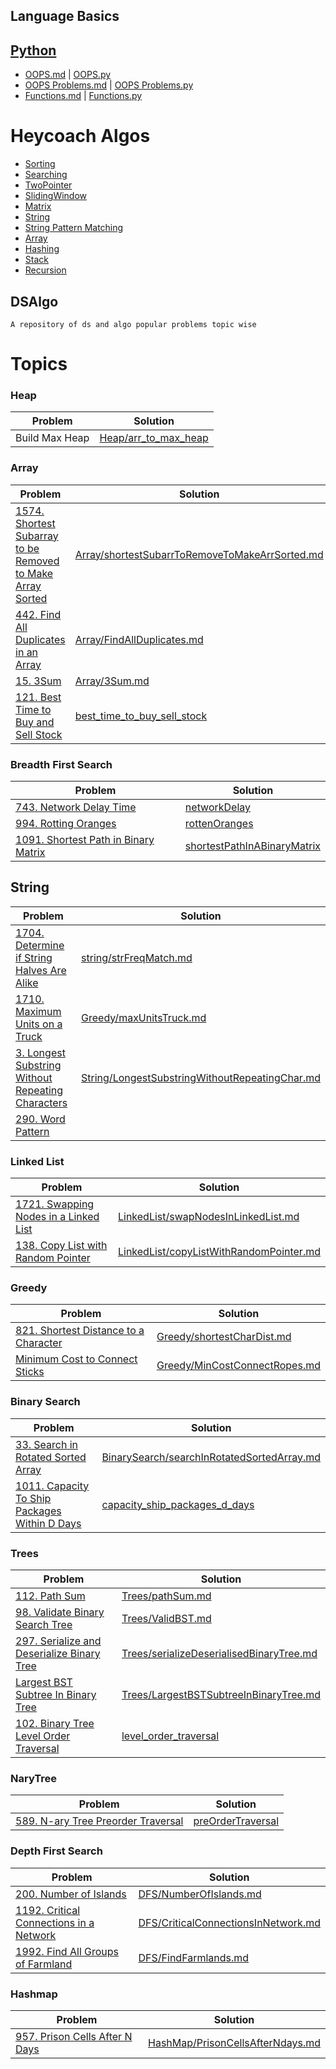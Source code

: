 Language Basics
---------------

## [Python](Python)

- [OOPS.md](Python/OOPS/oops.md) | [OOPS.py](Python/OOPS/oops.py)
- [OOPS Problems.md](Python/OOPS/problems.md) | [OOPS Problems.py](Python/OOPS/problems.py)
- [Functions.md](Python/Functions/functions.md) | [Functions.py](Python/Functions/functions.py)

# Heycoach Algos

- [Sorting](Heycoach/Sorting/sorting.md)
- [Searching](Heycoach/Searching/searching.md)
- [TwoPointer](Heycoach/Array/TwoPointer/twoPointer.md)
- [SlidingWindow](Heycoach/Array/SlidingWindow/slidingWindow.md)
- [Matrix](Heycoach/Array/Matrix/matrix.md)
- [String](Heycoach/String/string.md)
- [String Pattern Matching](Heycoach/String/patternMatching.md)
- [Array](Heycoach/Array/array.md)
- [Hashing](Heycoach/Hashing/hashing.md)
- [Stack](Heycoach/Stack/stack.md)
- [Recursion](Heycoach/Recursion/recursion.md)


DSAlgo
-------
`A repository of ds and algo popular problems topic wise `

# Topics

### Heap

| Problem        | Solution                                        |
|----------------|-------------------------------------------------|
| Build Max Heap | [Heap/arr_to_max_heap](Heap/arr_to_max_heap.md) |

### Array

| Problem | Solution |
|---------|----------|
|[1574. Shortest Subarray to be Removed to Make Array Sorted](https://leetcode.com/problems/shortest-subarray-to-be-removed-to-make-array-sorted/)|[Array/shortestSubarrToRemoveToMakeArrSorted.md](Array/shortestSubarrToRemoveToMakeArrSorted.md)|
|[442. Find All Duplicates in an Array](https://leetcode.com/problems/find-all-duplicates-in-an-array/)| [Array/FindAllDuplicates.md](Array/FindAllDuplicates.md)|
|[15. 3Sum](https://leetcode.com/problems/3sum/)|[Array/3Sum.md](Array/3Sum.md)|
|[121. Best Time to Buy and Sell Stock](https://leetcode.com/problems/best-time-to-buy-and-sell-stock/)| [best_time_to_buy_sell_stock](Array/best_time_to_buy_sell_stock.md)

### Breadth First Search

| Problem | Solution                                                                  |
|---------|---------------------------------------------------------------------------|
|[743. Network Delay Time](https://leetcode.com/problems/network-delay-time/) | [networkDelay](BFS/networkDelay.md)                                       |
|[994. Rotting Oranges](https://leetcode.com/problems/rotting-oranges/)| [rottenOranges](BFS/rottenOranges.md)                                     |
|[1091. Shortest Path in Binary Matrix](https://leetcode.com/problems/shortest-path-in-binary-matrix/)| [shortestPathInABinaryMatrix](BFS/shortestPathInABinaryMatrix.md)         | 

## String

| Problem | Solution |
|---------|----------|
| [1704. Determine if String Halves Are Alike](https://leetcode.com/problems/determine-if-string-halves-are-alike/) | [string/strFreqMatch.md](string/strFreqMatch.md)| 
|[1710. Maximum Units on a Truck](https://leetcode.com/problems/maximum-units-on-a-truck/)| [Greedy/maxUnitsTruck.md](Greedy/maxUnitsTruck.md)|
|[3. Longest Substring Without Repeating Characters](https://leetcode.com/problems/longest-substring-without-repeating-characters/)|[String/LongestSubstringWithoutRepeatingChar.md](String/LongestSubstringWithoutRepeatingChar.md)|
|[290. Word Pattern](https://leetcode.com/problems/word-pattern/solution/)|[]()|

### Linked List

| Problem | Solution |
|---------|----------|
|[1721. Swapping Nodes in a Linked List](https://leetcode.com/problems/swapping-nodes-in-a-linked-list/)| [LinkedList/swapNodesInLinkedList.md](LinkedList/swapNodesInLinkedList.md)|
|[138. Copy List with Random Pointer](https://leetcode.com/problems/copy-list-with-random-pointer/)|[LinkedList/copyListWithRandomPointer.md](LinkedList/copyListWithRandomPointer.md)|

### Greedy

| Problem | Solution |
|---------|----------|
|[821. Shortest Distance to a Character](https://leetcode.com/problems/shortest-distance-to-a-character/)|[Greedy/shortestCharDist.md](Greedy/shortestCharDist.md)|
|[Minimum Cost to Connect Sticks](https://www.lintcode.com/problem/minimum-cost-to-connect-sticks)|[Greedy/MinCostConnectRopes.md](Greedy/MinCostConnectRopes.md)|


### Binary Search
            
| Problem                                                                                             | Solution                                                                                 |
|-----------------------------------------------------------------------------------------------------|------------------------------------------------------------------------------------------|
| [33. Search in Rotated Sorted Array](https://leetcode.com/problems/search-in-rotated-sorted-array/) | [BinarySearch/searchInRotatedSortedArray.md](BinarySearch/searchInRotatedSortedArray.md) |
| [1011. Capacity To Ship Packages Within D Days](https://leetcode.com/problems/capacity-to-ship-packages-within-d-days/)| [capacity_ship_packages_d_days](BinarySearch/capacity_ship_packages_d_days.md)                                        |

### Trees

| Problem                                                                                                                       | Solution                                                                             |
|-------------------------------------------------------------------------------------------------------------------------------|--------------------------------------------------------------------------------------|
| [112. Path Sum](https://leetcode.com/problems/path-sum/)                                                                      | [Trees/pathSum.md](Trees/pathSum.md)                                                 |
| [98. Validate Binary Search Tree](https://leetcode.com/problems/validate-binary-search-tree/)                                 | [Trees/ValidBST.md](Trees/ValidBST.md)                                               |
| [297. Serialize and Deserialize Binary Tree](https://leetcode.com/problems/serialize-and-deserialize-binary-tree/submissions) | [Trees/serializeDeserialisedBinaryTree.md](Trees/serializeDeserialisedBinaryTree.md) |
| [Largest BST Subtree In Binary Tree](https://www.geeksforgeeks.org/largest-bst-binary-tree-set-2/)                            | [Trees/LargestBSTSubtreeInBinaryTree.md](Trees/LargestBSTSubtreeInBinaryTree.md)     |
| [102. Binary Tree Level Order Traversal](https://leetcode.com/problems/binary-tree-level-order-traversal/)                    | [level_order_traversal](Trees/level_order_traversal.md)                              |

### NaryTree
| Problem | Solution                                           |
|---------|----------------------------------------------------|
|[589. N-ary Tree Preorder Traversal](https://leetcode.com/problems/n-ary-tree-preorder-traversal/) | [preOrderTraversal](NaryTree/preorderTraversal.md) |

### Depth First Search

| Problem                                                                                                 | Solution                                     |
|---------------------------------------------------------------------------------------------------------|----------------------------------------------|
| [200. Number of Islands](https://leetcode.com/problems/number-of-islands/)                              | [DFS/NumberOfIslands.md](DFS/NumberOfIslands.md) |
| [1192. Critical Connections in a Network](https://leetcode.com/problems/critical-connections-in-a-network/) | [DFS/CriticalConnectionsInNetwork.md](DFS/CriticalConnectionsInNetwork.md) |
 | [1992. Find All Groups of Farmland](https://leetcode.com/problems/find-all-groups-of-farmland/)| [DFS/FindFarmlands.md](DFS/FindFarmlands.md) |

### Hashmap

| Problem | Solution |
|---------|----------|
|[957. Prison Cells After N Days](https://leetcode.com/problems/prison-cells-after-n-days/) | [HashMap/PrisonCellsAfterNdays.md](HashMap/PrisonCellsAfterNdays.md)|
